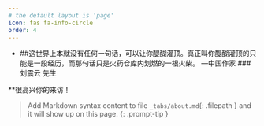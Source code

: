 ```yaml
---
# the default layout is 'page'
icon: fas fa-info-circle
order: 4
---
```

- ##这世界上本就没有任何一句话，可以让你醍醐灌顶。真正叫你醍醐灌顶的只能是一段经历，而那句话只是火药仓库内划燃的一根火柴。 —中国作家 ###刘震云 先生

 **很高兴你的来访！
> Add Markdown syntax content to file `_tabs/about.md`{: .filepath } and it will show up on this page.
{: .prompt-tip }
